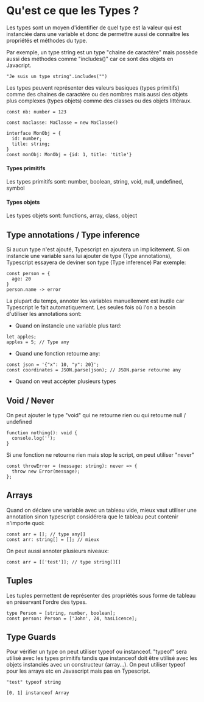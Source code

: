 # Qu'est ce que les Types ?

Les types sont un moyen d'identifier de quel type est la valeur qui est instanciée dans une variable et donc de permettre aussi de connaitre les propriétés et méthodes du type.

Par exemple, un type string est un type "chaine de caractère" mais possède aussi des méthodes comme "includes()" car ce sont des objets en Javacript.

`"Je suis un type string".includes("")`

Les types peuvent représenter des valeurs basiques (types primitifs) comme des chaines de caractère ou des nombres mais aussi des objets plus complexes (types objets) comme des classes ou des objets littéraux.

`const nb: number = 123`

`const maclasse: MaClasse = new MaClasse()`

```
interface MonObj = {
  id: number;
  title: string;
}
const monObj: MonObj = {id: 1, title: 'title'}
```

#### Types primitifs

Les types primitifs sont: number, boolean, string, void, null, undefined, symbol

#### Types objets

Les types objets sont: functions, array, class, object

## Type annotations / Type inference

Si aucun type n'est ajouté, Typescript en ajoutera un implicitement.
Si on instancie une variable sans lui ajouter de type (Type annotations), Typescript essayera de deviner son type (Type inference)
Par exemple:

```
const person = {
  age: 20
}
person.name -> error
```

La plupart du temps, annoter les variables manuellement est inutile car Typescript le fait automatiquement.
Les seules fois où l'on a besoin d'utiliser les annotations sont:

- Quand on instancie une variable plus tard:

```
let apples;
apples = 5; // Type any
```

- Quand une fonction retourne any:

```
const json = '{"x": 10, "y": 20}';
const coordinates = JSON.parse(json); // JSON.parse retourne any
```

- Quand on veut accépter plusieurs types

## Void / Never

On peut ajouter le type "void" qui ne retourne rien ou qui retourne null / undefined

```
function nothing(): void {
  console.log('');
}
```

Si une fonction ne retourne rien mais stop le script, on peut utiliser "never"

```
const throwError = (message: string): never => {
  throw new Error(message);
};
```

## Arrays

Quand on déclare une variable avec un tableau vide, mieux vaut utiliser une annotation sinon typescript considérera que le tableau peut contenir n'importe quoi:

```
const arr = []; // type any[]
const arr: string[] = []; // mieux
```

On peut aussi annoter plusieurs niveaux:

`const arr = [['test']]; // type string[][]`

## Tuples

Les tuples permettent de représenter des propriétés sous forme de tableau en préservant l'ordre des types.

```
type Person = [string, number, boolean];
const person: Person = ['John', 24, hasLicence];
```

## Type Guards

Pour vérifier un type on peut utiliser typeof ou instanceof.
"typeof" sera utilisé avec les types primitifs tandis que instanceof doit être utilisé avec les objets instanciés avec un constructeur (array...).
On peut utiliser typeof pour les arrays etc en Javascript mais pas en Typescript.

`"test" typeof string`

`[0, 1] instanceof Array`
